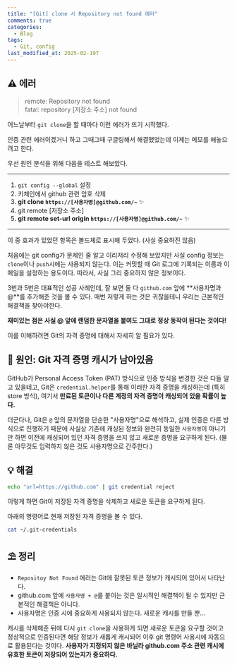 ```yaml
---
title: "[Git] clone 시 Repository not found 에러"
comments: true
categories:
  - Blog
tags:
  - Git, config
last_modified_at: 2025-02-19T
---
```


## ⚠️ 에러

> remote: Repository not found  
> fatal: repository [저장소 주소] not found

어느날부터 `git clone`을 할 때마다 이런 에러가 뜨기 시작했다.

인증 관련 에러이겠거니 하고 그때그때 구글링해서 해결했었는데 이제는 메모를 해놓으려고 한다.

우선 원인 분석을 위해 다음을 테스트 해보았다.

---

1. `git config --global` 설정
2. 키체인에서 github 관련 암호 삭제
3. **git clone `https://[사용자명]@github.com/~`** ✨
4. git remote [저장소 주소]
5. **git remote set-url origin `https://[사용자명]@github.com/~`** ✨

---

이 중 효과가 있었던 항목은 볼드체로 표시해 두었다. (사실 중요하진 않음)

처음에는 git config가 문제인 줄 알고 이리저리 수정해 보았지만 사실 config 정보는 `clone`이나 `push`시에는 사용되지 않는다. 이는 커밋할 때 Git 로그에 기록되는 이름과 이메일을 설정하는 용도이다. 따라서, 사실 그리 중요하지 않은 정보이다.

3번과 5번은 대표적인 성공 사례인데, 잘 보면 둘 다 `github.com` 앞에 **사용자명과 @**를 추가해준 것을 볼 수 있다. 매번 저렇게 하는 것은 귀찮을테니 우리는 근본적인 해결책을 찾아야한다.

**재미있는 점은 사실 @ 앞에 랜덤한 문자열을 붙여도 그대로 정상 동작이 된다는 것이다!**

이를 이해하려면 Git의 자격 증명에 대해서 자세히 알 필요가 있다.

## 📍 원인: Git 자격 증명 캐시가 남아있음

GitHub가 Personal Access Token (PAT) 방식으로 인증 방식을 변경한 것은 다들 알고 있을테고, Git은 `credential.helper`를 통해 이러한 자격 증명을 캐싱하는데 (특히 store 방식), 여기서 **만료된 토큰이나 다른 계정의 자격 증명이 캐싱되어 있을 확률이 높다.**

더군다나, Git은 `@` 앞의 문자열을 단순한 "사용자명"으로 해석하고, 실제 인증은 다른 방식으로 진행하기 때문에 사실상 기존에 캐싱된 정보와 완전히 동일한 `사용자명`이 아니기만 하면 이전에 캐싱되어 있던 자격 증명을 쓰지 않고 새로운 증명을 요구하게 된다. (물론 아무것도 입력하지 않은 것도 사용자명으로 간주한다.)

## 💡 해결

```bash
echo "url=https://github.com" | git credential reject
```

이렇게 하면 Git이 저장된 자격 증명을 삭제하고 새로운 토큰을 요구하게 된다.

아래의 명령어로 현재 저장된 자격 증명을 볼 수 있다.

```bash
cat ~/.git-credentials
```

## ⛱️ 정리

- `Repositoy Not Found` 에러는 Git에 잘못된 토큰 정보가 캐시되어 있어서 나타난다.
- github.com 앞에 `사용자명 + @`를 붙이는 것은 일시적인 해결책이 될 수 있지만 근본적인 해결책은 아니다.
- 사용자명은 인증 시에 중요하게 사용되지 않는다. 새로운 캐시를 만들 뿐...

캐시를 삭제해준 뒤에 다시 `git clone`을 사용하게 되면 새로운 토큰을 요구할 것이고 정상적으로 인증된다면 해당 정보가 새롭게 캐시되어 이후 git 명령어 사용시에 자동으로 활용된다는 것이다. **사용자가 지정되지 않은 바닐라 github.com 주소 관련 캐시에 유효한 토큰이 저장되어 있는지가 중요하다.**
